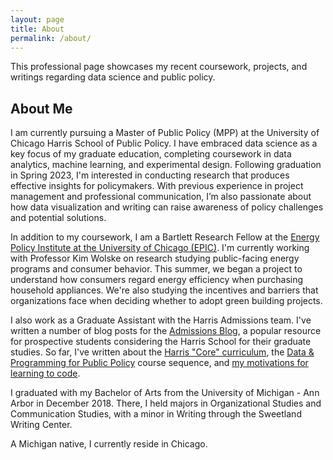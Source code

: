 ```yaml
---
layout: page
title: About
permalink: /about/
---
```


This professional page showcases my recent coursework, projects, and writings regarding data science and public policy. 

## About Me

I am currently pursuing a Master of Public Policy (MPP) at the University of Chicago Harris School of Public Policy. I have embraced data science as a key focus of my graduate education, completing coursework in data analytics, machine learning, and experimental design. Following graduation in Spring 2023, I'm interested in conducting research that produces effective insights for policymakers. With previous experience in project management and professional communication, I’m also passionate about how data visualization and writing can raise awareness of policy challenges and potential solutions.

In addition to my coursework, I am a Bartlett Research Fellow at the [Energy Policy Institute at the University of Chicago (EPIC)](https://epic.uchicago.edu/). I'm currently working with Professor Kim Wolske on research studying public-facing energy programs and consumer behavior. This summer, we began a project to understand how consumers regard energy efficiency when purchasing household appliances. We're also studying the incentives and barriers that organizations face when deciding whether to adopt green building projects.

I also work as a Graduate Assistant with the Harris Admissions team. I've written a number of blog posts for the [Admissions Blog](https://harris.uchicago.edu/blog), a popular resource for prospective students considering the Harris School for their graduate studies. So far, I've written about the [Harris "Core" curriculum](https://harris.uchicago.edu/admissions/blog/reflections-harris-core-curriculum), the [Data & Programming for Public Policy](https://harris.uchicago.edu/admissions/blog/classroom-data-programming-public-policy-professor-peter-ganong) course sequence, and [my motivations for learning to code](https://harris.uchicago.edu/admissions/blog/how-and-why-i-learned-code).

I graduated with my Bachelor of Arts from the University of Michigan - Ann Arbor in December 2018. There, I held majors in Organizational Studies and Communication Studies, with a minor in Writing through the Sweetland Writing Center.

A Michigan native, I currently reside in Chicago.



